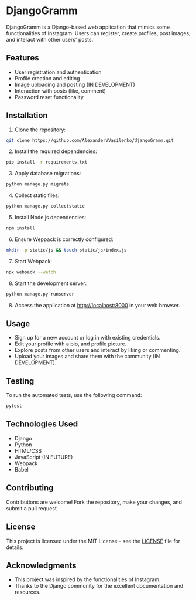 # DjangoGramm

DjangoGramm is a Django-based web application that mimics some functionalities of Instagram. Users can register, create profiles, post images, and interact with other users' posts.

## Features

- User registration and authentication
- Profile creation and editing
- Image uploading and posting (IN DEVELOPMENT)
- Interaction with posts (like, comment)
- Password reset functionality

## Installation
1. Clone the repository:
```bash
git clone https://github.com/AlexanderVVasilenko/djangoGramm.git
```

2. Install the required dependencies:
```bash
pip install -r requirements.txt
```

3. Apply database migrations:
```bash
python manage.py migrate
```

4. Collect static files:
```bash
python manage.py collectstatic
```

5. Install Node.js dependencies:
```bash
npm install
```

6. Ensure Weppack is correctly configured:
```sh
mkdir -p static/js && touch static/js/index.js
```

7. Start Webpack:
```sh
npx webpack --watch
```

8. Start the development server:
```bash
python manage.py runserver
```

8. Access the application at [http://localhost:8000](http://localhost:8000) in your web browser.

## Usage

- Sign up for a new account or log in with existing credentials.
- Edit your profile with a bio, and profile picture.
- Explore posts from other users and interact by liking or commenting.
- Upload your images and share them with the community (IN DEVELOPMENT).

## Testing

To run the automated tests, use the following command:

```bash
pytest
```


## Technologies Used

- Django
- Python
- HTML/CSS
- JavaScript (IN FUTURE)
- Webpack
- Babel

## Contributing

Contributions are welcome! Fork the repository, make your changes, and submit a pull request.

## License

This project is licensed under the MIT License - see the [LICENSE](LICENSE) file for details.

## Acknowledgments

- This project was inspired by the functionalities of Instagram.
- Thanks to the Django community for the excellent documentation and resources.
